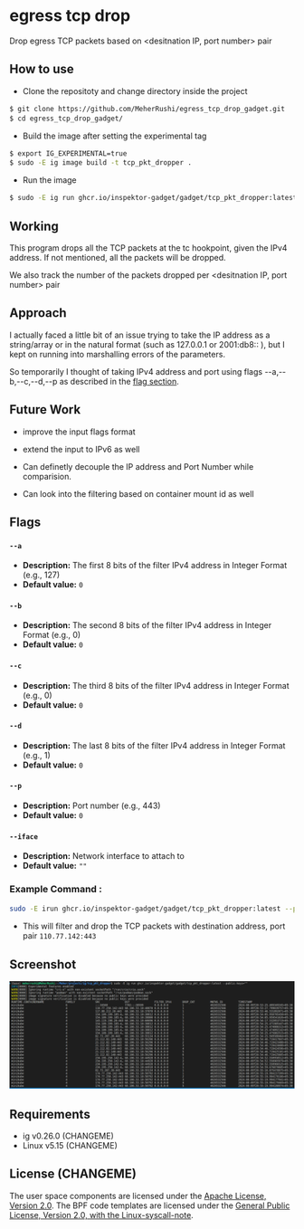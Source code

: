 # egress tcp drop

Drop egress TCP packets based on <desitnation IP, port number> pair

## How to use

- Clone the repositoty and change directory inside the project
```bash
$ git clone https://github.com/MeherRushi/egress_tcp_drop_gadget.git
$ cd egress_tcp_drop_gadget/
```

- Build the image after setting the experimental tag
```bash
$ export IG_EXPERIMENTAL=true
$ sudo -E ig image build -t tcp_pkt_dropper .
```

- Run the image
```bash
$ sudo -E ig run ghcr.io/inspektor-gadget/gadget/tcp_pkt_dropper:latest --public-keys=""
```

## Working

This program drops all the TCP packets at the tc hookpoint, given the IPv4 address. If not mentioned, all the packets will be dropped.

We also track the number of the packets dropped per <desitnation IP, port number> pair

## Approach

I actually faced a little bit of an issue trying to take the IP address as a string/array or in the natural format (such as 127.0.0.1 or 2001:db8:: ), but I kept on running into marshalling errors of the parameters.

So temporarily I thought of taking IPv4 address and port using flags --a,--b,--c,--d,--p as described in the [flag section](#flags).

## Future Work

- improve the input flags format

- extend the input to IPv6 as well

- Can definetly decouple the IP address and Port Number while comparision.

- Can look into the filtering based on container mount id as well


## Flags

#### `--a`
- **Description:** The first 8 bits of the filter IPv4 address in Integer Format (e.g., 127)
- **Default value:** `0`

#### `--b`
- **Description:** The second 8 bits of the filter IPv4 address in Integer Format (e.g., 0)
- **Default value:** `0`

#### `--c`
- **Description:** The third 8 bits of the filter IPv4 address in Integer Format (e.g., 0)
- **Default value:** `0`

#### `--d`
- **Description:** The last 8 bits of the filter IPv4 address in Integer Format (e.g., 1)
- **Default value:** `0`

#### `--p`
- **Description:** Port number (e.g., 443)
- **Default value:** `0`

#### `--iface`
- **Description:** Network interface to attach to
- **Default value:** `""`


### Example Command :
```bash
sudo -E irun ghcr.io/inspektor-gadget/gadget/tcp_pkt_dropper:latest --public-keys="" --a 110 --b 77 --c 250 --d 142 --p 443
```

- This will filter and drop the TCP packets with destination address, port pair `110.77.142:443`


## Screenshot

![refrence_image](public/demo.png)

## Requirements

- ig v0.26.0 (CHANGEME)
- Linux v5.15 (CHANGEME)

## License (CHANGEME)

The user space components are licensed under the [Apache License, Version
2.0](LICENSE). The BPF code templates are licensed under the [General Public
License, Version 2.0, with the Linux-syscall-note](LICENSE-bpf.txt).